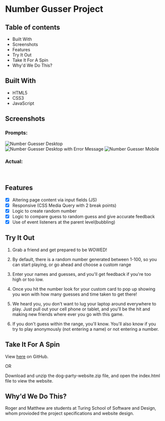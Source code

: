 # Number Gusser Project

## Table of contents
* Built With 
* Screenshots
* Features
* Try It Out
* Take It For A Spin
* Why'd We Do This?


## Built With

- HTML5
- CSS3
- JavaScript

## Screenshots
### Prompts:
  <img src="images/prompt1.jpg" alt="Number Guesser Desktop">
  <img src="images/prompt2.jpg" alt="Number Guesser Desktop with Error Message">
  <img src="images/prompt3.jpg" alt="Number Guesser Mobile">
  
### Actual:
  <img src="images/Number_Guesser_Desktop.png" alt="">
  <img src="images/Number_Guesser_Mobile.png" alt="">
  <img src="images/Number_Guesser_Errors.png" alt="">

## Features

- [x] Altering page content via input fields (JS)
- [x] Responsive (CSS Media Query with 2 break points)
- [x] Logic to create random number
- [x] Logic to compare guess to random guess and give accurate feedback
- [x] Use of event listeners at the parent level(bubbling)

## Try It Out

1. Grab a friend and get prepared to be WOWED!

2. By default, there is a random number generated between 1-100, so you can start playing, or go ahead and choose a custom range

3. Enter your names and guesses, and you'll get feedback if you're too high or too low.

4. Once you hit the number look for your custom card to pop up showing you won with how many guesses and time taken to get there!

5. We heard you, you don't want to lug your laptop around everywhere to play. Just pull out your cell phone or tablet, and you'll be the hit and making new friends where ever you go with this game.

6. If you don't guess within the range, you'll know. You'll also know if you try to play anonymously (not entering a name) or not entering a number.

## Take It For A Spin

View <a href="https://rahughes.github.io/Snacks-Roger-NG/">here</a> on GitHub.

OR 

Download and unzip the dog-party-website.zip file, and open the index.html file to view the website.

## Why'd We Do This?

Roger and Matthew are students at Turing School of Software and Design, whom provioded the project specifications and website design.

